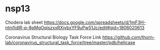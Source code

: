 # nsp13
 
Chodera lab sheet
https://docs.google.com/spreadsheets/d/1mF3H-ntm1idlR-p-8pMgOqiszxxRXjybxYF9uPw51Jc/edit#gid=1806020613

Coronavirus Structural Biology Task Force Link
https://github.com/thorn-lab/coronavirus_structural_task_force/tree/master/pdb/helicase

